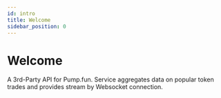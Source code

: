 ```yaml
---
id: intro
title: Welcome
sidebar_position: 0
---
```



# Welcome

A 3rd-Party API for Pump.fun. Service aggregates data on popular token trades and provides stream by Websocket connection.

